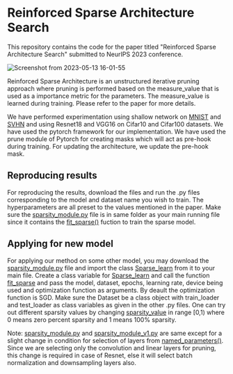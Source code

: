 # Reinforced Sparse Architecture Search
This repository contains the code for the paper titled "Reinforced Sparse Architecture Search" submitted to NeurIPS 2023 conference.


![Screenshot from 2023-05-13 16-01-55](https://github.com/rr-cpu/Reinforced_sparse_architecture_search/assets/56760930/fbc65656-b4c3-4571-bcb3-276493ea6e14)

Reinforced Sparse Architecture is an unstructured iterative pruning approach where pruning is performed based on the measure_value that is used as a importance metric for the parameters. The measure_value is learned during training. Please refer to the paper for more details.

We have performed experimentation using shallow network on [MNIST](MNIST_on_shallow_network.py) and [SVHN](SVHN_on_shallow_network.py) and using Resnet18 and VGG16 on Cifar10 and Cifar100 datasets. We have used the pytorch framework for our implementation. We have used the prune module of Pytorch for creating masks which will act as pre-hook during training. For updating the architecture, we update the pre-hook mask.
## Reproducing results
For reproducing the results, download the files and run the .py files corresponding to the model and dataset name you wish to train. The hyperparameters are all preset to the values mentioned in the paper. Make sure the [sparsity_module.py](sparsity_module.py) file is in same folder as your main running file since it contains the [fit_sparse()](https://github.com/rr-cpu/Reinforced_sparse_architecture_search/blob/main/sparsity_module.py#L20) fuction to train the sparse model.
## Applying for new model        
For applying our method on some other model, you may download the [sparsity_module.py](sparsity_module.py) file and import the class [Sparse_learn](https://github.com/rr-cpu/Reinforced_sparse_architecture_search/blob/main/sparsity_module.py#L16)  from it to your main file. Create a class variable for [Sparse_learn](https://github.com/rr-cpu/Reinforced_sparse_architecture_search/blob/main/sparsity_module.py#L16) and call the function [fit_sparse](https://github.com/rr-cpu/Reinforced_sparse_architecture_search/blob/main/sparsity_module.py#L20) and pass the model, dataset, epochs, learning rate, device being used and optimization function as arguments. By deault the optimization function is SGD. Make sure the Dataset be a class object with train_loader and test_loader as class variables as given in the other .py files. One can try out different sparsity values by changing [sparsity_value](https://github.com/rr-cpu/Reinforced_sparse_architecture_search/blob/main/sparsity_module.py#L20) in range \[0,1) where 0 means zero percent sparsity and 1 means 100% sparsity.

Note: [sparsity_module.py](https://github.com/rr-cpu/Reinforced_sparse_architecture_search/blob/main/sparsity_module.py) and [sparsity_module_v1.py](https://github.com/rr-cpu/Reinforced_sparse_architecture_search/blob/main/sparsity_module_v1.py) are same except for a slight change in condition for selection of layers from [named_parameters()](https://github.com/rr-cpu/Reinforced_sparse_architecture_search/blob/main/sparsity_module_v1.py#L23). Since we are selecting only the convolution and linear layers for pruning, this change is required in case of Resnet, else it will select batch normalization and downsampling layers also. 
